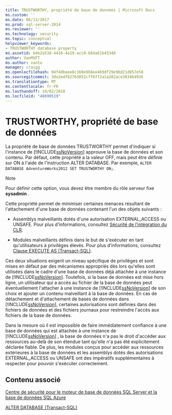 ```yaml
---
title: TRUSTWORTHY, propriété de base de données | Microsoft Docs
ms.custom: ''
ms.date: 06/13/2017
ms.prod: sql-server-2014
ms.reviewer: ''
ms.technology: security
ms.topic: conceptual
helpviewer_keywords:
- TRUSTWORTHY database property
ms.assetid: 64b2a53d-4416-4a19-acc0-664a61b45348
author: VanMSFT
ms.author: vanto
manager: craigg
ms.openlocfilehash: 04f4dbeee8c160e968ee4b9df29e96d21d857e58
ms.sourcegitcommit: 3da2edf82763852cff6772a1a282ace3034b4936
ms.translationtype: MT
ms.contentlocale: fr-FR
ms.lasthandoff: 10/02/2018
ms.locfileid: "48099519"
---
```

# <a name="trustworthy-database-property"></a>TRUSTWORTHY, propriété de base de données
  La propriété de base de données TRUSTWORTHY permet d'indiquer si l'instance de [!INCLUDE[ssNoVersion](../../includes/ssnoversion-md.md)] approuve la base de données et son contenu. Par défaut, cette propriété a la valeur OFF, mais peut être définie sur ON à l'aide de l'instruction ALTER DATABASE. Par exemple, `ALTER DATABASE AdventureWorks2012 SET TRUSTWORTHY ON;`.  
  
> [!NOTE]  
>  Pour définir cette option, vous devez être membre du rôle serveur fixe **sysadmin** .  
  
 Cette propriété permet de minimiser certaines menaces résultant de l'attachement d'une base de données contenant l'un des objets suivants :  
  
-   Assemblys malveillants dotés d'une autorisation EXTERNAL_ACCESS ou UNSAFE. Pour plus d’informations, consultez [Sécurité de l’intégration du CLR](../clr-integration/security/clr-integration-security.md).  
  
-   Modules malveillants définis dans le but de s'exécuter en tant qu'utilisateurs à privilèges élevés. Pour plus d’informations, consultez [Clause EXECUTE AS &#40;Transact-SQL&#41;](/sql/t-sql/statements/execute-as-clause-transact-sql).  
  
 Ces deux situations exigent un niveau spécifique de privilèges et sont mises en défaut par des mécanismes appropriés dès lors qu'elles sont utilisées dans le cadre d'une base de données déjà attachée à une instance de [!INCLUDE[ssNoVersion](../../includes/ssnoversion-md.md)]. Toutefois, si la base de données est mise hors ligne, un utilisateur qui a accès au fichier de la base de données peut éventuellement l'attacher à une instance de [!INCLUDE[ssNoVersion](../../includes/ssnoversion-md.md)] de son choix et ajouter un contenu malveillant à la base de données. En cas de détachement et d'attachement de bases de données dans [!INCLUDE[ssNoVersion](../../includes/ssnoversion-md.md)], certaines autorisations sont définies dans des fichiers de données et des fichiers journaux pour restreindre l'accès aux fichiers de la base de données.  
  
 Dans la mesure où il est impossible de faire immédiatement confiance à une base de données qui est attachée à une instance de [!INCLUDE[ssNoVersion](../../includes/ssnoversion-md.md)] , la base de données n'a pas le droit d'accéder aux ressources au-delà de son étendue tant qu'elle n'a pas été explicitement déclarée fiable. De plus, les modules conçus pour accéder aux ressources extérieures à la base de données et les assemblys dotés des autorisations EXTERNAL_ACCESS ou UNSAFE ont des impératifs supplémentaires à respecter pour pouvoir s'exécuter correctement.  
  
## <a name="related-content"></a>Contenu associé  
 [Centre de sécurité pour le moteur de base de données SQL Server et la base de données SQL Azure](security-center-for-sql-server-database-engine-and-azure-sql-database.md)  
  
 [ALTER DATABASE &#40;Transact-SQL&#41;](/sql/t-sql/statements/alter-database-transact-sql)  
  
  

